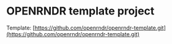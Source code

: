 # OPENRNDR template project

Template: [https://github.com/openrndr/openrndr-template.git](https://github.com/openrndr/openrndr-template.git)
